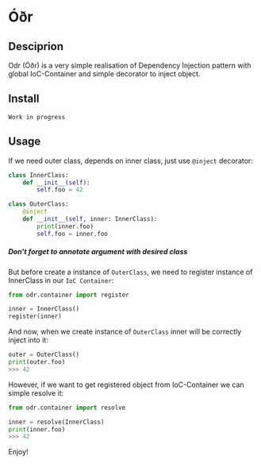 # Óðr
## Desciprion
Odr (Óðr) is a very simple realisation of Dependency Injection pattern with global IoC-Container and simple decorator to inject object.
## Install
```
Work in progress
```
## Usage
If we need outer class, depends on inner class, just use `@inject` decorator:
```python
class InnerClass:
    def __init__(self):
        self.foo = 42

class OuterClass:
    @inject
    def __init__(self, inner: InnerClass):
        print(inner.foo)
        self.foo = inner.foo
```
##### Don't forget to annotate argument with desired class
But before create a instance of `OuterClass`, we need to register instance of InnerClass in our `IoC Container`:
```python
from odr.container import register

inner = InnerClass()
register(inner)
```
And now, when we create instance of `OuterClass` inner will be correctly inject into it:
```python
outer = OuterClass()
print(outer.foo)
>>> 42
```
However, if we want to get registered object from IoC-Container we can simple resolve it:
```python
from odr.container import resolve

inner = resolve(InnerClass)
print(inner.foo)
>>> 42
```
Enjoy!